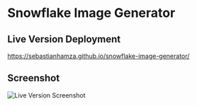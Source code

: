 # Snowflake Image Generator


## Live Version Deployment
https://sebastianhamza.github.io/snowflake-image-generator/


## Screenshot

![Live Version Screenshot](https://github.com/sebastianhamza/snowflake-image-generator/images/snowflake_screenshot_1.png)